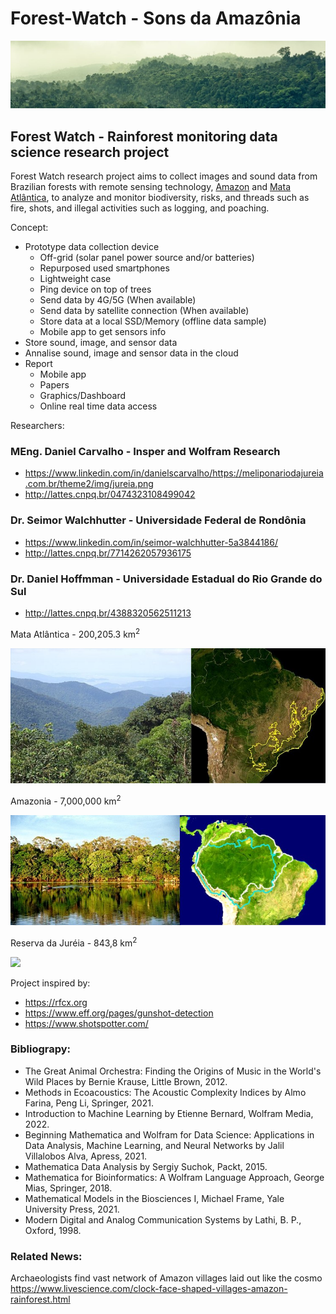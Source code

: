 # Forest-Watch - Sons da Amazônia
![rainforest](img/rainforest.jpg)

## Forest Watch - Rainforest monitoring data science research project

Forest Watch research project aims to collect images and sound data from Brazilian forests with remote sensing technology, [Amazon](https://en.wikipedia.org/wiki/Amazon_rainforest) and [Mata Atlântica](https://en.wikipedia.org/wiki/Atlantic_Forest), to analyze and monitor biodiversity, risks, and threads such as fire, shots, and illegal activities such as logging, and poaching.

Concept:

- Prototype data collection device
  - Off-grid (solar panel power source and/or batteries)
  - Repurposed used smartphones
  - Lightweight case
  - Ping device on top of trees
  - Send data by 4G/5G (When available)
  - Send data by satellite connection (When available)
  - Store data at a local SSD/Memory (offline data sample)
  - Mobile app to get sensors info
- Store sound, image, and sensor data
- Annalise sound, image and sensor data in the cloud
- Report
  - Mobile app
  - Papers
  - Graphics/Dashboard
  - Online real time data access 

Researchers:

### MEng. Daniel Carvalho - Insper and Wolfram Research
- https://www.linkedin.com/in/danielscarvalho/https://meliponariodajureia.com.br/theme2/img/jureia.png
-  http://lattes.cnpq.br/0474323108499042

### Dr. Seimor Walchhutter - Universidade Federal de Rondônia
- https://www.linkedin.com/in/seimor-walchhutter-5a3844186/
- http://lattes.cnpq.br/7714262057936175

### Dr. Daniel Hoffmman - Universidade Estadual do Rio Grande do Sul
- http://lattes.cnpq.br/4388320562511213

Mata Atlântica - 200,205.3 km<sup>2</sup>

<img src="img/mataatlantica.jpg" width="600px">

Amazonia - 7,000,000 km<sup>2</sup>

<img src="img/amazonia.jpg" width="600px">

Reserva da Juréia - 843,8 km<sup>2</sup> 

<img src="https://meliponariodajureia.com.br/theme2/img/jureia.png" width="600px">

Project inspired by:
- https://rfcx.org
- https://www.eff.org/pages/gunshot-detection
- https://www.shotspotter.com/

### Bibliograpy:

- The Great Animal Orchestra: Finding the Origins of Music in the World's Wild Places
by Bernie Krause, Little Brown, 2012.
- Methods in Ecoacoustics: The Acoustic Complexity Indices by Almo Farina, Peng Li, Springer, 2021.
- Introduction to Machine Learning by Etienne Bernard, Wolfram Media, 2022.
- Beginning Mathematica and Wolfram for Data Science: Applications in Data Analysis, Machine Learning, and Neural Networks by Jalil Villalobos Alva, Apress, 2021.
- Mathematica Data Analysis by Sergiy Suchok, Packt, 2015.
- Mathematica for Bioinformatics: A Wolfram Language Approach, George Mias, Springer, 2018.
- Mathematical Models in the Biosciences I, Michael Frame, Yale University Press, 2021.
- Modern Digital and Analog Communication Systems by Lathi, B. P., Oxford, 1998.

### Related News:

Archaeologists find vast network of Amazon villages laid out like the cosmo<br>
https://www.livescience.com/clock-face-shaped-villages-amazon-rainforest.html
